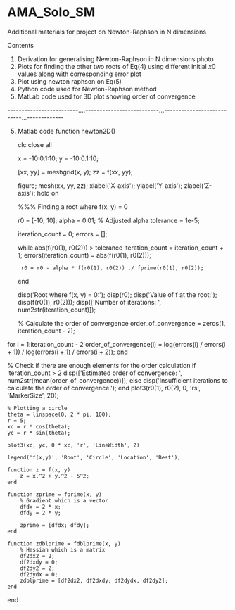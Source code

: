# AMA_Solo_SM
Additional materials for project on Newton-Raphson in N dimensions


Contents
1. Derivation for generalising Newton-Raphson in N dimensions photo
2. Plots for finding the other two roots of Eq(4) using different initial $x0$ values along with corresponding error plot
3. Plot using newton raphson on Eq(5)
4. Python code used for Newton-Raphson method
5. MatLab code used for 3D plot showing order of convergence



-------------------------....--------------------------...---------------------------...-------------


5. Matlab code
function newton2D()

    clc
    close all

    x = -10:0.1:10;
    y = -10:0.1:10;

    [xx, yy] = meshgrid(x, y);
    zz = f(xx, yy);

    figure;
    mesh(xx, yy, zz);
    xlabel('X-axis');
    ylabel('Y-axis');
    zlabel('Z-axis');
    hold on

    %%% Finding a root where f(x, y) = 0

    r0 = [-10; 10];
    alpha = 0.01; % Adjusted alpha
    tolerance = 1e-5;

    iteration_count = 0;
    errors = [];

    while abs(f(r0(1), r0(2))) > tolerance
        iteration_count = iteration_count + 1;
        errors(iteration_count) = abs(f(r0(1), r0(2)));

        r0 = r0 - alpha * f(r0(1), r0(2)) ./ fprime(r0(1), r0(2));
    end

    disp('Root where f(x, y) = 0:');
    disp(r0);
    disp('Value of f at the root:');
    disp(f(r0(1), r0(2)));
    disp(['Number of iterations: ', num2str(iteration_count)]);

    % Calculate the order of convergence
order_of_convergence = zeros(1, iteration_count - 2);

for i = 1:iteration_count - 2
    order_of_convergence(i) = log(errors(i) / errors(i + 1)) / log(errors(i + 1) / errors(i + 2));
end

% Check if there are enough elements for the order calculation
if iteration_count > 2
    disp(['Estimated order of convergence: ', num2str(mean(order_of_convergence))]);
else
    disp('Insufficient iterations to calculate the order of convergence.');
end
    plot3(r0(1), r0(2), 0, 'rs', 'MarkerSize', 20);

    % Plotting a circle
    theta = linspace(0, 2 * pi, 100);
    r = 5;
    xc = r * cos(theta);
    yc = r * sin(theta);

    plot3(xc, yc, 0 * xc, 'r', 'LineWidth', 2)

    legend('f(x,y)', 'Root', 'Circle', 'Location', 'Best');

    function z = f(x, y)
        z = x.^2 + y.^2 - 5^2;
    end

    function zprime = fprime(x, y)
        % Gradient which is a vector
        dfdx = 2 * x;
        dfdy = 2 * y;

        zprime = [dfdx; dfdy];
    end

    function zdblprime = fdblprime(x, y)
        % Hessian which is a matrix
        df2dx2 = 2;
        df2dxdy = 0;
        df2dy2 = 2;
        df2dydx = 0;
        zdblprime = [df2dx2, df2dxdy; df2dydx, df2dy2];
    end
end
